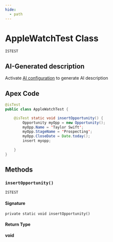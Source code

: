 ```yaml
---
hide:
  - path
---
```


# AppleWatchTest Class

`ISTEST`

## AI-Generated description

Activate [AI configuration](https://sfdx-hardis.cloudity.com/salesforce-ai-setup/) to generate AI description

## Apex Code

```java
@isTest
public class AppleWatchTest {

    @isTest static void insertOpportunity() {
        Opportunity myOpp = new Opportunity();
        myOpp.Name = 'Taylor Swift';
        myOpp.StageName = 'Prospecting';
        myOpp.CloseDate = Date.today();
        insert myopp;
        
    }
}
```

## Methods
### `insertOpportunity()`

`ISTEST`

#### Signature
```apex
private static void insertOpportunity()
```

#### Return Type
**void**